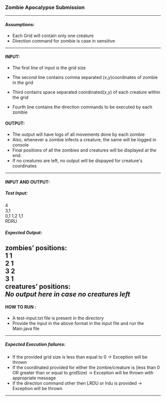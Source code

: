 ### Zombie Apocalypse Submission
--------------------

#### Assumptions:
 - Each Grid will contain only one creature
 - Direction command for zombie is case in sensitive

---------------------------

#### INPUT:

 - The first line of input is the grid size

 - The second line contains comma separated (x,y)coordinates of zombie in the grid

 - Third contains space separated coordinated(x,y) of each creature within the grid

 - Fourth line contains the direction commands to be executed by each zombie

#### OUTPUT:

 - The output will have logs of all movements done by each zombie
 - Also, whenever a zombie infects a creature, the same will be logged in console
 - Final positions of all the zombies and creatures will be displayed at the end.
 - If no creatures are left, no output will be dispayed for creature's coordinates

---------------------------

#### INPUT AND OUTPUT:

##### Test Input:
4 \
3,1 \
0,1 1,2 1,1 \
RDRU 

##### Expected Output:

zombies’ positions:\
1 1 \
2 1 \
3 2 \
3 1 \
creatures’ positions:\
*No output here in case no creatures left*
---------------------------

#### HOW TO RUN : 
- A test-input.txt file is present in the directory
- Provide the input in the above format in the input file and run the Main.java file

---------------------------

##### Expected Execution failures:
- If the provided grid size is less than equal to 0 -> Exception will be thrown
- If the coordinated provided for either the zombie/creature is (less than 0 OR greater than or equal to gridSize) -> Exception will be thrown with appropriate message
- If the direction command other then LRDU or lrdu is provided -> Exception will be thrown
--------------------------
